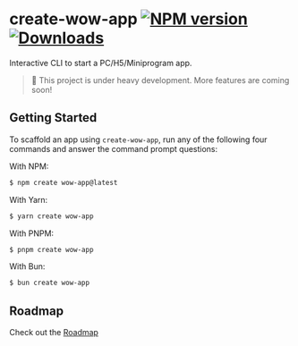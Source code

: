 # create-wow-app [![NPM version][npm-image]][npm-url] [![Downloads][downloads-image]][npm-url]

Interactive CLI to start a PC/H5/Miniprogram app.

> 🚧 This project is under heavy development. More features are coming soon!

## Getting Started
To scaffold an app using `create-wow-app`, run any of the following four commands and answer the command prompt questions:

With NPM:

```bash
$ npm create wow-app@latest
```

With Yarn:

```bash
$ yarn create wow-app
```

With PNPM:

```bash
$ pnpm create wow-app
```

With Bun:

```bash
$ bun create wow-app
```


[downloads-image]: https://img.shields.io/npm/dm/create-wow-app?color=364fc7&logoColor=364fc7
[npm-url]: https://npmjs.com/package/create-wow-app
[npm-image]: https://img.shields.io/npm/v/create-wow-app?color=0b7285&logoColor=0b7285

## Roadmap

Check out the [Roadmap](https://github.com/leon-fong/create-wow-app/issues/1)
